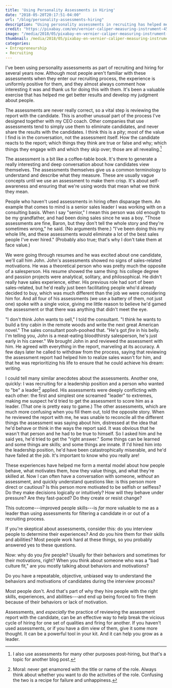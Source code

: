 ```yaml
---
title: 'Using Personality Assessments in Hiring'
date: "2018-05-20T20:17:51-04:00"
url: "/blog/personality-assessments-hiring"
description: "Using personality assessments in recruiting has helped me develop better judgment about people."
credit: "https://pixabay.com/en/vernier-caliper-measuring-instrument-452987/"
image: "/media/2018/05/pixabay-en-vernier-caliper-measuring-instrument-452987.jpg"
thumbnail: /media/2018/05/pixabay-en-vernier-caliper-measuring-instrument-452987.tn-500x500.jpg
categories:
- Entrepreneurship
- Recruiting
---
```


I've been using personality assessments as part of recruiting and hiring for
several years now. Although most people aren't familiar with these assessments
when they enter our recruiting process, the experience is uniformly positive for
them, and they almost always comment how interesting it was and thank us for
doing this with them. It's been a valuable exercise that has helped
me get better results and develop my judgment about people.

<!--more-->

The assessments are never really correct, so a vital step is
reviewing the report with the candidate. This is another unusual part of the
process I've designed together with my CEO coach. Other companies that use
assessments tend to simply use them to eliminate candidates, and never share the
results with the candidates. I think this is a pity; most of the value I find is
in the conversation, not the assessment itself. How the candidate reacts to the
report; which things they think are true or false and why; which things they
engage with and which they skip over; those are all revealing.[^post]

The assessment is a bit like a coffee-table book.  It's there to generate a
really interesting and deep conversation about how candidates view themselves.
The assessments themselves give us a common terminology to understand and
describe what they measure. These are usually vague concepts until we use an
assessment to make them crisp. It's about self-awareness and ensuring that we're
using words that mean what we think they mean.

People who haven't used assessments in hiring often disparage them.  An example
that comes to mind is a senior sales leader I was working with
on a consulting basis. When I say "senior," I mean this person was old enough to
be my grandfather, and had been doing sales since he was a boy. "Those
assessments are fine, Baron, but they don't tell the whole story and they're
sometimes wrong," he said. (No arguments there.) "I've been doing this my whole
life, and these assessments would eliminate a lot of the best sales people I've
ever hired." (Probably also true; that's why I don't take them at face
value.)

We were going through resumes and he was excited about one candidate,
we'll call him John. John's assessments showed no signs of sales-related
motivations. He was a theoretical person who was pretty much the opposite
of a salesperson. His resume showed the same thing: his college degree and
passion projects were analytical, solitary, and philosophical. He didn't really
have sales experience, either. His previous role had sort of been sales-related,
but he'd really just been facilitating people who'd already decided to buy,
which was much different than the job we were considering him for. And all
four of his assessments (we use a battery of them, not just one) spoke with a
single voice, giving me little reason to believe he'd gamed the assessment or
that there was anything that didn't meet the eye.

"I don't think John wants to sell," I told the consultant. "I think he wants to
build a tiny cabin in the remote woods and write the next great American novel."
The sales consultant pooh-poohed that. "He's got *fire* in his belly. I'm
telling you, John is a meat-eating bloodthirsty salesperson, he's just early in
his career." We brought John in and reviewed the assessment with him. He agreed
with everything in the report, marveling at its accuracy. A few days later he
called to withdraw from the process, saying that reviewing the assessment report
had helped him to realize sales wasn't for him, and that he was reprioritizing
his life to ensure that he could achieve his dream: writing.

I could tell many similar anecdotes about the assessments. Another one, quickly:
I was recruiting for a leadership position and a person who wanted to "be" a
leader[^be] applied. His assessments were deeply conflicting with each other:
the first and simplest one screamed "leader" to extremes, making me suspect he'd
tried to get the assessment to score him as a leader. (That one is pretty easy
to game.) The other assessments, which are much more confusing when you fill
them out, told the opposite story. When he reviewed the report with me, he was
unable to reconcile all the different things the assessment was
saying about him, distressed at the idea that he'd behave or think in the ways
the report said. It was obvious that he wasn't that person and he had to be true
to himself.  So I asked him and he said yes, he'd tried to get the "right
answer." Some things can be learned and some things are skills; and some things
are innate. If I'd hired him into the leadership position, he'd have been
catastrophically miserable, and he'd have failed at the job. It's important to
know who you really are!

These experiences have helped me form a mental model about how people behave,
what motivates them, how they value things, and what they're skilled at. Now I
can often have a conversation with someone, *without* an assessment, and quickly
understand questions like: is this person more direct or cautious? Is this
person more motivated to be selfish or selfless? Do they make decisions
logically or intuitively? How will they behave under pressure? Are they
fast-paced? Do they create or resist change?

This outcome---improved people skills---is *far* more valuable to me as a leader
than using assessments for filtering a candidate in or out of a recruiting
process.

If you're skeptical about assessments, consider this: do you interview people to
determine their experiences? And do you hire them for their skills and
abilities?  Most people work hard at these things, so you probably answered
yes to these questions.

Now: why do you *fire* people? Usually for their behaviors and sometimes for
their motivations, right? When you think about someone who was a "bad
culture fit," are you mostly talking about behaviors and motivations?

Do you have a repeatable, objective, unbiased way to understand the behaviors
and motivations of candidates during the interview process?

Most people don't. And that's part of why they hire people with the right
skills, experiences, and abilities---and end up being forced to fire them
because of their behaviors or lack of motivation.

Assessments, and *especially* the practice of reviewing the assessment report
with the candidate, can be an effective way to help break the vicious cycle of
hiring for one set of qualities and firing for another. If you haven't used
assessments, or if you have a dim view of them, give it some more thought. It
can be a powerful tool in your kit. And it can help you grow as a leader.

[^post]: I also use assessments for many other purposes post-hiring, but that's a topic for another blog post.
[^be]: Moral: never get enamored with the title or name of the role. Always think about whether you want to *do* the activities of the role. Confusing the two is a recipe for failure and unhappiness.

